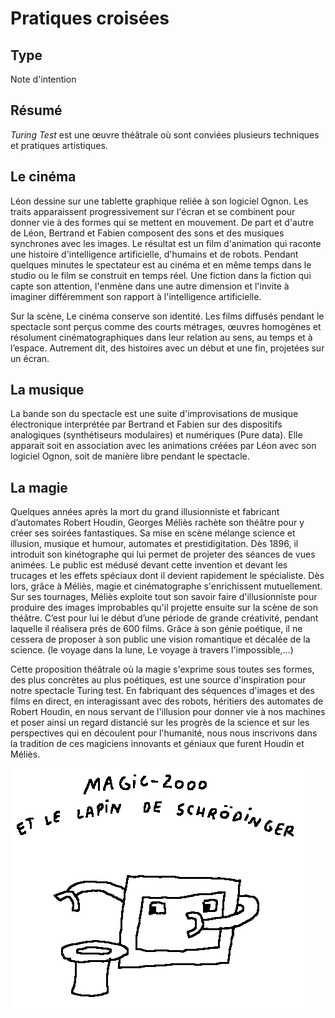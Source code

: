 Pratiques croisées
==================

Type
----

Note d'intention

Résumé
------

*Turing Test* est une œuvre théâtrale où sont conviées plusieurs techniques et pratiques artistiques.

Le cinéma
---------

Léon dessine sur une tablette graphique reliée à son logiciel Ognon. Les traits apparaissent progressivement sur l'écran et se combinent pour donner vie à des formes qui se mettent en mouvement. De part et d'autre de Léon, Bertrand et Fabien composent des sons et des musiques synchrones avec les images. Le résultat est un film d'animation qui raconte une histoire d'intelligence artificielle, d'humains et de robots. Pendant quelques minutes le spectateur est au cinéma et en même temps dans le studio ou le film se construit en temps réel. Une fiction dans la fiction qui capte son attention, l'enmène dans une autre dimension et l'invite à imaginer différemment son rapport à l'intelligence artificielle.

Sur la scène, Le cinéma conserve son identité. Les films diffusés pendant le spectacle sont perçus comme des courts métrages, œuvres homogènes et résolument cinématographiques dans leur relation au sens, au temps et à l’espace. Autrement dit, des histoires avec un début et une fin, projetées sur un écran.

La musique
----------

La bande son du spectacle est une suite d'improvisations de musique électronique interprétée par Bertrand et Fabien sur des dispositifs analogiques (synthétiseurs  modulaires) et numériques (Pure data). Elle apparait soit en association avec les animations créées par Léon avec son logiciel Ognon, soit de manière libre pendant le spectacle.

La magie
--------

Quelques années après la mort du grand illusionniste et fabricant d’automates Robert Houdin, Georges Méliès rachète son théâtre pour y créer ses soirées fantastiques. Sa mise en scène mélange science et illusion, musique et humour, automates et prestidigitation. Dès 1896, il introduit son kinétographe qui lui permet de projeter des séances de vues animées. Le public est médusé devant cette invention et devant les trucages et les effets spéciaux dont il devient rapidement le spécialiste. Dès lors, grâce à Méliès, magie et cinématographe s'enrichissent mutuellement. Sur ses tournages, Méliès exploite tout son savoir faire d'illusionniste pour produire des images improbables qu'il projette ensuite sur la scène de son théâtre. C’est pour lui le début d’une période de grande créativité, pendant laquelle il réalisera près de 600 films. Grâce à son génie poétique, il ne cessera de proposer à son public une vision romantique et décalée de la science. (le voyage dans la lune, Le voyage à travers l'impossible,…)

Cette proposition théâtrale où la magie s'exprime sous toutes ses formes, des plus concrètes au plus poétiques, est une source d'inspiration pour notre spectacle Turing test. En fabriquant des séquences d'images et des films en direct, en interagissant avec des robots, héritiers des automates de Robert Houdin, en nous servant de l'illusion pour donner vie à nos machines et poser ainsi un regard distancié sur les progrès de la science et sur les perspectives qui en découlent pour l'humanité, nous nous inscrivons dans la tradition de ces magiciens innovants et géniaux que furent Houdin et Méliès.

![](../ressources/dessin0.png)
